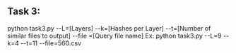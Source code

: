 

## Task 3:
python task3.py --L=[Layers] --k=[Hashes per Layer] --t=[Number of similar files to output] --file =[Query file name]
Ex: python task3.py --L=9 --k=4 --t=11 --file=560.csv
